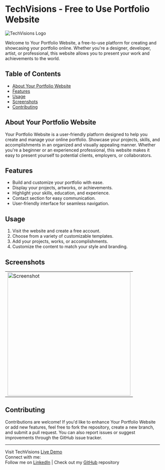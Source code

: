 # TechVisions - Free to Use Portfolio Website

![TechVisions Logo](https://github.com/Yab1/TechVisions/blob/main/public/favicon.ico)

Welcome to Your Portfolio Website, a free-to-use platform for creating and showcasing your portfolio online. Whether you're a designer, developer, artist, or professional, this website allows you to present your work and achievements to the world.

## Table of Contents

- [About Your Portfolio Website](#about-your-portfolio-website)
- [Features](#features)
- [Usage](#usage)
- [Screenshots](#screenshots)
- [Contributing](#contributing)

## About Your Portfolio Website

Your Portfolio Website is a user-friendly platform designed to help you create and manage your online portfolio. Showcase your projects, skills, and accomplishments in an organized and visually appealing manner. Whether you're a beginner or an experienced professional, this website makes it easy to present yourself to potential clients, employers, or collaborators.

## Features

- Build and customize your portfolio with ease.
- Display your projects, artworks, or achievements.
- Highlight your skills, education, and experience.
- Contact section for easy communication.
- User-friendly interface for seamless navigation.

## Usage

1. Visit the website and create a free account.
2. Choose from a variety of customizable templates.
3. Add your projects, works, or accomplishments.
4. Customize the content to match your style and branding.

## Screenshots

<table>
  <tr>
    <td><img src="https://github.com/Yab1/TechVisions/blob/main/src/assets/screenshot.png" alt="Screenshot" width="400"/></td>
  </tr>
</table>

## Contributing

Contributions are welcome! If you'd like to enhance Your Portfolio Website or add new features, feel free to fork the repository, create a new branch, and submit a pull request. You can also report issues or suggest improvements through the GitHub issue tracker.

---

Visit TechVisions [Live Demo](https://tech-visions.vercel.app/)  
Connect with me:  
Follow me on [LinkedIn](https://www.linkedin.com/in/yeabsera-lisanework-7570981ba/) | Check out my [GitHub](https://github.com/Yab1) repository
